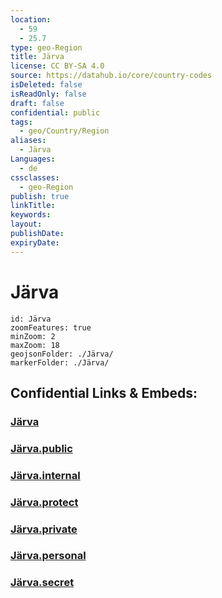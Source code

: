 ```yaml
---
location:
  - 59
  - 25.7
type: geo-Region
title: Järva
license: CC BY-SA 4.0
source: https://datahub.io/core/country-codes
isDeleted: false
isReadOnly: false
draft: false
confidential: public
tags:
  - geo/Country/Region
aliases:
  - Järva
Languages:
  - de
cssclasses:
  - geo-Region
publish: true
linkTitle:
keywords:
layout:
publishDate:
expiryDate:
---
```


# Järva

```leaflet
id: Järva
zoomFeatures: true 
minZoom: 2 
maxZoom: 18
geojsonFolder: ./Järva/
markerFolder: ./Järva/
```


## Confidential Links & Embeds: 

### [Järva](/_Standards/Earth/Continent/Europe/Europe~North/Estonia/Counties~Estonia/Järva.md) 

### [Järva.public](/_public/Earth/Continent/Europe/Europe~North/Estonia/Counties~Estonia/Järva.public.md) 

### [Järva.internal](/_internal/Earth/Continent/Europe/Europe~North/Estonia/Counties~Estonia/Järva.internal.md) 

### [Järva.protect](/_protect/Earth/Continent/Europe/Europe~North/Estonia/Counties~Estonia/Järva.protect.md) 

### [Järva.private](/_private/Earth/Continent/Europe/Europe~North/Estonia/Counties~Estonia/Järva.private.md) 

### [Järva.personal](/_personal/Earth/Continent/Europe/Europe~North/Estonia/Counties~Estonia/Järva.personal.md) 

### [Järva.secret](/_secret/Earth/Continent/Europe/Europe~North/Estonia/Counties~Estonia/Järva.secret.md)

